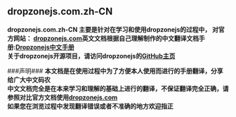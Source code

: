 ## dropzonejs.com.zh-CN ##

**dropzonejs.com.zh-CN 主要是针对在学习和使用dropzonejs的过程中， 对官方网站： [dropzonejs.com](http://www.dropzonejs.com/)英文文档根据自己理解制作的中文翻译文档手册:[Dropzonejs中文手册](http://wxb.github.io/dropzonejs.com.zh-CN/dropzonezh-CN/)**   
**关于dropzonejs开源项目，请访问dropzonejs的[GitHub主页](https://github.com/enyo/dropzone)**  

###声明###
**本文档是在使用过程中为了方便本人使用而进行的手册翻译，分享给广大中文码农**  
**中文文档完全是在本来学习和理解的基础上进行的翻译，不保证翻译完全正确，请参照对比官方文档使用[dropzonejs.com](http://www.dropzonejs.com/)**  
**如果您在浏览过程中发现翻译错误或者不准确的地方欢迎指正**  

